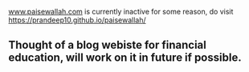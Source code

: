 www.paisewallah.com is currently inactive for some reason, do visit https://prandeep10.github.io/paisewallah/
## Thought of a blog webiste for financial education, will work on it in future if possible.
